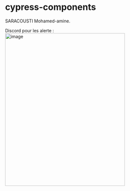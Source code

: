 # cypress-components
SARACOUSTI Mohamed-amine.

Discord pour les alerte : 
<img width="387" height="491" alt="image" src="https://github.com/user-attachments/assets/37409933-b0c8-4864-9c71-6aa41d961b9a" />
